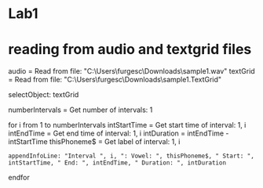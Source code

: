 # Lab1
# reading from audio and textgrid files
audio = Read from file: "C:\Users\furgesc\Downloads\sample1.wav"
textGrid = Read from file: "C:\Users\furgesc\Downloads\sample1.TextGrid"

selectObject: textGrid

numberIntervals = Get number of intervals: 1

for i from 1 to numberIntervals
	intStartTime = Get start time of interval: 1, i
	intEndTime = Get end time of interval: 1, i
	intDuration = intEndTime - intStartTime
	thisPhoneme$ = Get label of interval: 1, i

	appendInfoLine: "Interval ", i, ": Vowel: ", thisPhoneme$, " Start: ", intStartTime, " End: ", intEndTime, " Duration: ", intDuration
endfor

